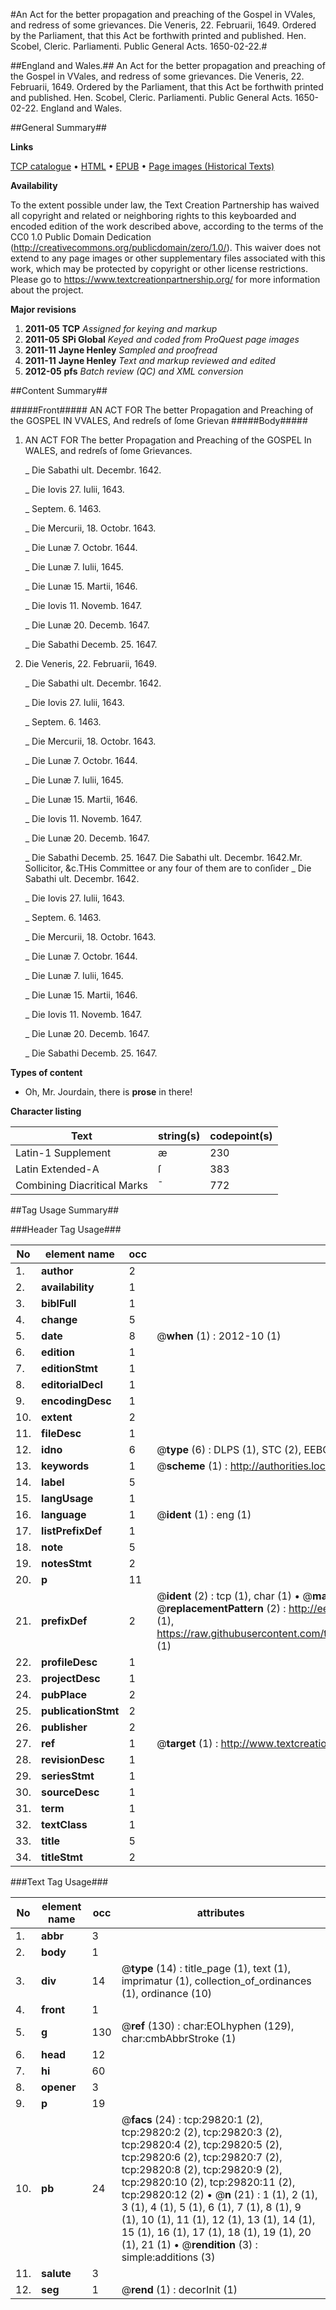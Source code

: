 #An Act for the better propagation and preaching of the Gospel in VVales, and redress of some grievances. Die Veneris, 22. Februarii, 1649. Ordered by the Parliament, that this Act be forthwith printed and published. Hen. Scobel, Cleric. Parliamenti. Public General Acts. 1650-02-22.#

##England and Wales.##
An Act for the better propagation and preaching of the Gospel in VVales, and redress of some grievances. Die Veneris, 22. Februarii, 1649. Ordered by the Parliament, that this Act be forthwith printed and published. Hen. Scobel, Cleric. Parliamenti.
Public General Acts. 1650-02-22.
England and Wales.

##General Summary##

**Links**

[TCP catalogue](http://www.ota.ox.ac.uk/tcp/)  • 
[HTML](http://tei.it.ox.ac.uk/tcp/Texts-HTML/free/A37/A37577.html)  • 
[EPUB](http://tei.it.ox.ac.uk/tcp/Texts-EPUB/free/A37/A37577.epub) • 
[Page images (Historical Texts)](https://historicaltexts.jisc.ac.uk/eebo-99825438e)

**Availability**

To the extent possible under law, the Text Creation Partnership has waived all copyright and related or neighboring rights to this keyboarded and encoded edition of the work described above, according to the terms of the CC0 1.0 Public Domain Dedication (http://creativecommons.org/publicdomain/zero/1.0/). This waiver does not extend to any page images or other supplementary files associated with this work, which may be protected by copyright or other license restrictions. Please go to https://www.textcreationpartnership.org/ for more information about the project.

**Major revisions**

1. __2011-05__ __TCP__ *Assigned for keying and markup*
1. __2011-05__ __SPi Global__ *Keyed and coded from ProQuest page images*
1. __2011-11__ __Jayne Henley__ *Sampled and proofread*
1. __2011-11__ __Jayne Henley__ *Text and markup reviewed and edited*
1. __2012-05__ __pfs__ *Batch review (QC) and XML conversion*

##Content Summary##

#####Front#####
AN ACT FOR The better Propagation and Preaching of the GOSPEL IN VVALES, And redreſs of ſome Grievan
#####Body#####

1. AN ACT FOR The better Propagation and Preaching of the GOSPEL In WALES, and redreſs of ſome Grievances.

    _ Die Sabathi ult. Decembr. 1642.

    _ Die Iovis 27. Iulii, 1643.

    _ Septem. 6. 1463.

    _ Die Mercurii, 18. Octobr. 1643.

    _ Die Lunæ 7. Octobr. 1644.

    _ Die Lunæ 7. Iulii, 1645.

    _ Die Lunæ 15. Martii, 1646.

    _ Die Iovis 11. Novemb. 1647.

    _ Die Lunæ 20. Decemb. 1647.

    _ Die Sabathi Decemb. 25. 1647.

1. Die Veneris, 22. Februarii, 1649.

    _ Die Sabathi ult. Decembr. 1642.

    _ Die Iovis 27. Iulii, 1643.

    _ Septem. 6. 1463.

    _ Die Mercurii, 18. Octobr. 1643.

    _ Die Lunæ 7. Octobr. 1644.

    _ Die Lunæ 7. Iulii, 1645.

    _ Die Lunæ 15. Martii, 1646.

    _ Die Iovis 11. Novemb. 1647.

    _ Die Lunæ 20. Decemb. 1647.

    _ Die Sabathi Decemb. 25. 1647.
Die Sabathi ult. Decembr. 1642.Mr. Sollicitor, &c.THis Committee or any four of them are to conſider
    _ Die Sabathi ult. Decembr. 1642.

    _ Die Iovis 27. Iulii, 1643.

    _ Septem. 6. 1463.

    _ Die Mercurii, 18. Octobr. 1643.

    _ Die Lunæ 7. Octobr. 1644.

    _ Die Lunæ 7. Iulii, 1645.

    _ Die Lunæ 15. Martii, 1646.

    _ Die Iovis 11. Novemb. 1647.

    _ Die Lunæ 20. Decemb. 1647.

    _ Die Sabathi Decemb. 25. 1647.

**Types of content**

  * Oh, Mr. Jourdain, there is **prose** in there!

**Character listing**


|Text|string(s)|codepoint(s)|
|---|---|---|
|Latin-1 Supplement|æ|230|
|Latin Extended-A|ſ|383|
|Combining             Diacritical Marks|̄|772|

##Tag Usage Summary##

###Header Tag Usage###

|No|element name|occ|attributes|
|---|---|---|---|
|1.|__author__|2||
|2.|__availability__|1||
|3.|__biblFull__|1||
|4.|__change__|5||
|5.|__date__|8| @__when__ (1) : 2012-10 (1)|
|6.|__edition__|1||
|7.|__editionStmt__|1||
|8.|__editorialDecl__|1||
|9.|__encodingDesc__|1||
|10.|__extent__|2||
|11.|__fileDesc__|1||
|12.|__idno__|6| @__type__ (6) : DLPS (1), STC (2), EEBO-CITATION (1), PROQUEST (1), VID (1)|
|13.|__keywords__|1| @__scheme__ (1) : http://authorities.loc.gov/ (1)|
|14.|__label__|5||
|15.|__langUsage__|1||
|16.|__language__|1| @__ident__ (1) : eng (1)|
|17.|__listPrefixDef__|1||
|18.|__note__|5||
|19.|__notesStmt__|2||
|20.|__p__|11||
|21.|__prefixDef__|2| @__ident__ (2) : tcp (1), char (1)  •  @__matchPattern__ (2) : ([0-9\-]+):([0-9IVX]+) (1), (.+) (1)  •  @__replacementPattern__ (2) : http://eebo.chadwyck.com/downloadtiff?vid=$1&page=$2 (1), https://raw.githubusercontent.com/textcreationpartnership/Texts/master/tcpchars.xml#$1 (1)|
|22.|__profileDesc__|1||
|23.|__projectDesc__|1||
|24.|__pubPlace__|2||
|25.|__publicationStmt__|2||
|26.|__publisher__|2||
|27.|__ref__|1| @__target__ (1) : http://www.textcreationpartnership.org/docs/. (1)|
|28.|__revisionDesc__|1||
|29.|__seriesStmt__|1||
|30.|__sourceDesc__|1||
|31.|__term__|1||
|32.|__textClass__|1||
|33.|__title__|5||
|34.|__titleStmt__|2||


###Text Tag Usage###

|No|element name|occ|attributes|
|---|---|---|---|
|1.|__abbr__|3||
|2.|__body__|1||
|3.|__div__|14| @__type__ (14) : title_page (1), text (1), imprimatur (1), collection_of_ordinances (1), ordinance (10)|
|4.|__front__|1||
|5.|__g__|130| @__ref__ (130) : char:EOLhyphen (129), char:cmbAbbrStroke (1)|
|6.|__head__|12||
|7.|__hi__|60||
|8.|__opener__|3||
|9.|__p__|19||
|10.|__pb__|24| @__facs__ (24) : tcp:29820:1 (2), tcp:29820:2 (2), tcp:29820:3 (2), tcp:29820:4 (2), tcp:29820:5 (2), tcp:29820:6 (2), tcp:29820:7 (2), tcp:29820:8 (2), tcp:29820:9 (2), tcp:29820:10 (2), tcp:29820:11 (2), tcp:29820:12 (2)  •  @__n__ (21) : 1 (1), 2 (1), 3 (1), 4 (1), 5 (1), 6 (1), 7 (1), 8 (1), 9 (1), 10 (1), 11 (1), 12 (1), 13 (1), 14 (1), 15 (1), 16 (1), 17 (1), 18 (1), 19 (1), 20 (1), 21 (1)  •  @__rendition__ (3) : simple:additions (3)|
|11.|__salute__|3||
|12.|__seg__|1| @__rend__ (1) : decorInit (1)|
